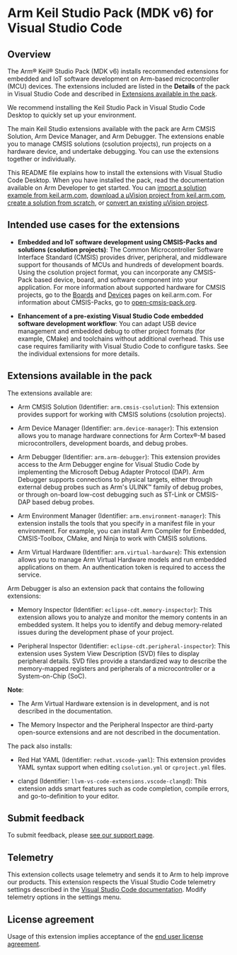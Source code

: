 # Arm Keil Studio Pack (MDK v6) for Visual Studio Code

## Overview

The Arm® Keil® Studio Pack (MDK v6) installs recommended extensions for embedded and IoT software development on Arm-based microcontroller (MCU) devices. The extensions included are listed in the **Details** of the pack in Visual Studio Code and described in [Extensions available in the pack](#extensions-available-in-the-pack).

We recommend installing the Keil Studio Pack in Visual Studio Code Desktop to quickly set up your environment. 

The main Keil Studio extensions available with the pack are Arm CMSIS Solution, Arm Device Manager, and Arm Debugger. The extensions enable you to manage CMSIS solutions (csolution projects), run projects on a hardware device, and undertake debugging. You can use the extensions together or individually.

This README file explains how to install the extensions with Visual Studio Code Desktop. When you have installed the pack, read the documentation available on Arm Developer to get started. You can [import a solution example from keil.arm.com](https://developer.arm.com/documentation/108029/latest/Get-started-with-an-example-project/Import-a-solution-example), [download a μVision project from keil.arm.com](https://developer.arm.com/documentation/108029/latest/Get-started-with-an-example-project/Download-a-Keil--Vision-example), [create a solution from scratch](https://developer.arm.com/documentation/108029/latest/Arm-CMSIS-Solution-extension/Create-a-solution), or [convert an existing μVision project](https://developer.arm.com/documentation/108029/latest/Arm-CMSIS-Solution-extension/Convert-a-Keil--Vision-project-to-a-solution).

## Intended use cases for the extensions

- **Embedded and IoT software development using CMSIS-Packs and solutions (csolution projects)**: The Common Microcontroller Software Interface Standard (CMSIS) provides driver, peripheral, and middleware support for thousands of MCUs and hundreds of development boards. Using the csolution project format, you can incorporate any CMSIS-Pack based device, board, and software component into your application. For more information about supported hardware for CMSIS projects, go to the [Boards](https://www.keil.arm.com/boards/) and [Devices](https://www.keil.arm.com/devices/) pages on keil.arm.com. For information about CMSIS-Packs, go to [open-cmsis-pack.org](https://www.open-cmsis-pack.org/index.html).

- **Enhancement of a pre-existing Visual Studio Code embedded software development workflow**: You can adapt USB device management and embedded debug to other project formats (for example, CMake) and toolchains without additional overhead. This use case requires familiarity with Visual Studio Code to configure tasks. See the individual extensions for more details.

## Extensions available in the pack

The extensions available are:

- Arm CMSIS Solution (Identifier: `arm.cmsis-csolution`): This extension provides support for working with CMSIS solutions (csolution projects).

- Arm Device Manager (Identifier: `arm.device-manager`): This extension allows you to manage hardware connections for Arm Cortex®-M based microcontrollers, development boards, and debug probes.

- Arm Debugger (Identifier: `arm.arm-debugger`): This extension provides access to the Arm Debugger engine for Visual Studio Code by implementing the Microsoft Debug Adapter Protocol (DAP). Arm Debugger supports connections to physical targets, either through external debug probes such as Arm's ULINK™ family of debug probes, or through on-board low-cost debugging such as ST-Link or CMSIS-DAP based debug probes.

- Arm Environment Manager (Identifier: `arm.environment-manager`): This extension installs the tools that you specify in a manifest file in your environment. For example, you can install Arm Compiler for Embedded, CMSIS-Toolbox, CMake, and Ninja to work with CMSIS solutions.

- Arm Virtual Hardware (Identifier: `arm.virtual-hardware`): This extension allows you to manage Arm Virtual Hardware models and run embedded applications on them. An authentication token is required to access the service.

Arm Debugger is also an extension pack that contains the following extensions:

- Memory Inspector (Identifier: `eclipse-cdt.memory-inspector`): This extension allows you to analyze and monitor the memory contents in an embedded system. It helps you to identify and debug memory-related issues during the development phase of your project.

- Peripheral Inspector (Identifier: `eclipse-cdt.peripheral-inspector`): This extension uses System View Description (SVD) files to display peripheral details. SVD files provide a standardized way to describe the memory-mapped registers and peripherals of a microcontroller or a System-on-Chip (SoC).

**Note**: 

- The Arm Virtual Hardware extension is in development, and is not described in the documentation.

- The Memory Inspector and the Peripheral Inspector are third-party open-source extensions and are not described in the documentation.

The pack also installs:

- Red Hat YAML (Identifier: `redhat.vscode-yaml`): This extension provides YAML syntax support when editing `csolution.yml` or `cproject.yml` files.

- clangd (Identifier: `llvm-vs-code-extensions.vscode-clangd`): This extension adds smart features such as code completion, compile errors, and go-to-definition to your editor.

## Submit feedback

To submit feedback, please [see our support page](https://www.keil.arm.com/support/#:~:text=Keil%20Studio%20for%20VS%20Code).

## Telemetry

This extension collects usage telemetry and sends it to Arm to help improve our products. This extension respects the Visual Studio Code telemetry settings described in the [Visual Studio Code documentation](https://code.visualstudio.com/docs/getstarted/telemetry#_disable-telemetry-reporting). Modify telemetry options in the settings menu.

## License agreement

Usage of this extension implies acceptance of the [end user license agreement](https://www.keil.arm.com/license-agreement-extensions/). 